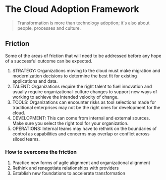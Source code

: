 # The Cloud Adoption Framework
> Transformation is more than technology adoption; it's also about people, processes and culture.
##  Friction
Some of the areas of friction that will need to be addressed before any hope of a successful outcome can be expected.
1. STRATEGY: Organizations moving to the cloud must make migration and modernization decisions to determine the best fit for existing applications and data.
2. TALENT: Organizations require the right talent to fuel innovation and usually require organizational-culture changes to support new ways of working to achieve the intended velocity of change.
3. TOOLS: Organizations can encounter risks as tool selections made for traditional enterprises may not be the right ones for development for the cloud.
4. DEVELOPMENT: This can come from internal and external sources. Make sure you select the right tool for your organization.
5. OPERATIONS: Internal teams may have to rethink on the boundaries of control as capabilities and concerns may overlap or conflict across siloed teams.

### How to overcome the friction
1. Practice new forms of agile alignment and organizational alignment
2. Rethink and renegotiate relationships with providers
3. Establish new foundations to accelerate transformation
<!--stackedit_data:
eyJoaXN0b3J5IjpbLTE0MDE4ODc1NzMsLTExNDIyNjY1MjVdfQ
==
-->